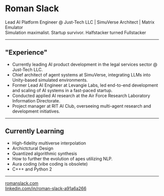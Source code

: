 # Roman Slack

Lead AI Platform Engineer @ Just-Tech LLC | SimuVerse Architect | Matrix Emulator  
Simulation maximalist. Startup survivor. Halfstacker turned Fullstacker

---

## "Experience"

* Currently leading AI product development in the legal services sector @ Just-Tech LLC.
* Chief architect of agent systems at SimuVerse, integrating LLMs into Unity-based simulated environments.
* Former Lead AI Engineer at Levangie Labs, led end-to-end development and scaling of AI systems in a fast-paced startup.
* Conducted applied AI research at the Air Force Research Laboratory Information Directorate.
* Project manager at RIT AI Club, overseeing multi-agent research and development initiatives.

---

## Currently Learning

- High-fidelity multiverse interpolation
- Archictctural Design
- Quantized algorithmic synthesis
- How to further the evolution of apes utilizing NLP.
- Aura coding (vibe coding is obsolete)  
- C+++ and Python 2

---

[romanslack.com](https://www.romanslack.com)  
[linkedin.com/in/roman-slack-a91a6a266](https://www.linkedin.com/in/roman-slack-a91a6a266)
